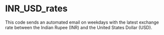 # INR_USD_rates

This code sends an automated email on weekdays with the latest exchange rate between the Indian Rupee (INR) and the United States Dollar (USD).
